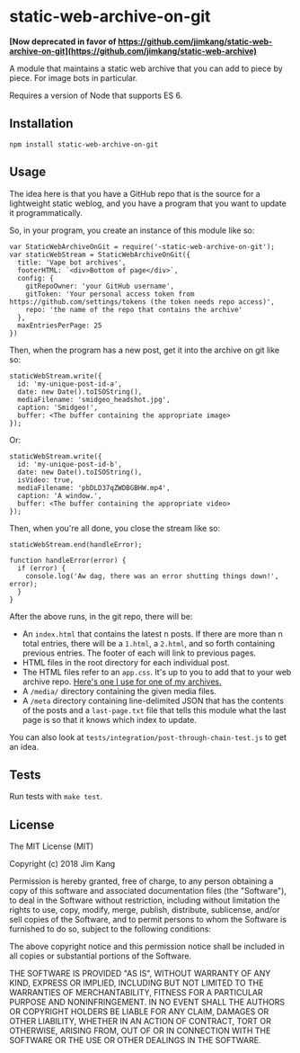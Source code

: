 static-web-archive-on-git
==================

**[Now deprecated in favor of https://github.com/jimkang/static-web-archive-on-git](https://github.com/jimkang/static-web-archive)**

A module that maintains a static web archive that you can add to piece by piece. For image bots in particular.

Requires a version of Node that supports ES 6.

Installation
------------

    npm install static-web-archive-on-git

Usage
-----

The idea here is that you have a GitHub repo that is the source for a lightweight static weblog, and you have a program that you want to update it programmatically.

So, in your program, you create an instance of this module like so:

    var StaticWebArchiveOnGit = require('-static-web-archive-on-git');
    var staticWebStream = StaticWebArchiveOnGit({
      title: 'Vape bot archives',
      footerHTML: `<div>Bottom of page</div>`,
      config: {
        gitRepoOwner: 'your GitHub username',
        gitToken: 'Your personal access token from https://github.com/settings/tokens (the token needs repo access)',
        repo: 'the name of the repo that contains the archive'
      },
      maxEntriesPerPage: 25
    })

Then, when the program has a new post, get it into the archive on git like so:

    staticWebStream.write({
      id: 'my-unique-post-id-a',
      date: new Date().toISOString(),
      mediaFilename: 'smidgeo_headshot.jpg',
      caption: 'Smidgeo!',
      buffer: <The buffer containing the appropriate image>
    });

Or:

    staticWebStream.write({
      id: 'my-unique-post-id-b',
      date: new Date().toISOString(),
      isVideo: true,
      mediaFilename: 'pbDLD37qZWDBGBHW.mp4',
      caption: 'A window.',
      buffer: <The buffer containing the appropriate video>
    });

Then, when you're all done, you close the stream like so:

    staticWebStream.end(handleError);

    function handleError(error) {
      if (error) {
        console.log('Aw dag, there was an error shutting things down!', error);
      }
    }

After the above runs, in the git repo, there will be:

- An `index.html` that contains the latest n posts. If there are more than n total entries, there will be a `1.html`, a `2.html`, and so forth containing previous entries. The footer of each will link to previous pages.
- HTML files in the root directory for each individual post.
- The HTML files refer to an `app.css`. It's up to you to add that to your web archive repo. [Here's one I use for one of my archives.](https://github.com/jimkang/static-web-archive-on-git/blob/master/meta/app.css)
- A `/media/` directory containing the given media files.
- A `/meta` directory containing line-delimited JSON that has the contents of the posts and a `last-page.txt` file that tells this module what the last page is so that it knows which index to update.

You can also look at `tests/integration/post-through-chain-test.js` to get an idea.

Tests
-----

Run tests with `make test`.

License
-------

The MIT License (MIT)

Copyright (c) 2018 Jim Kang

Permission is hereby granted, free of charge, to any person obtaining a copy
of this software and associated documentation files (the "Software"), to deal
in the Software without restriction, including without limitation the rights
to use, copy, modify, merge, publish, distribute, sublicense, and/or sell
copies of the Software, and to permit persons to whom the Software is
furnished to do so, subject to the following conditions:

The above copyright notice and this permission notice shall be included in
all copies or substantial portions of the Software.

THE SOFTWARE IS PROVIDED "AS IS", WITHOUT WARRANTY OF ANY KIND, EXPRESS OR
IMPLIED, INCLUDING BUT NOT LIMITED TO THE WARRANTIES OF MERCHANTABILITY,
FITNESS FOR A PARTICULAR PURPOSE AND NONINFRINGEMENT. IN NO EVENT SHALL THE
AUTHORS OR COPYRIGHT HOLDERS BE LIABLE FOR ANY CLAIM, DAMAGES OR OTHER
LIABILITY, WHETHER IN AN ACTION OF CONTRACT, TORT OR OTHERWISE, ARISING FROM,
OUT OF OR IN CONNECTION WITH THE SOFTWARE OR THE USE OR OTHER DEALINGS IN
THE SOFTWARE.
